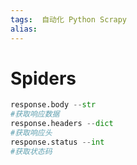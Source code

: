 ```yaml
---
tags:  自动化 Python Scrapy
alias: 
---
```

# Spiders

```python
response.body --str 
#获取响应数据
response.headers --dict
#获取响应头
response.status --int  
#获取状态码
```